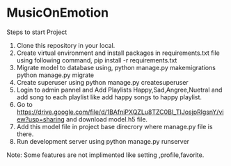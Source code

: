 # MusicOnEmotion
Steps to start Project
1. Clone this repository in your local.
2. Create virtual environment and install packages in requirements.txt file using following command,
   pip install -r requirements.txt
3. Migrate model to database using,
   python manage.py makemigrations
   python manage.py migrate
4. Create superuser using
   python manage.py createsuperuser
5. Login to admin pannel and Add Playlists Happy,Sad,Angree,Nuetral and add song to each playlist like add happy songs to happy playlist.
6. Go to https://drive.google.com/file/d/1BAfniPXQZLu8TZC0BI_TIJosjpRlgsnY/view?usp=sharing    and download model.h5 file.
7. Add this model file in project base direcrory where manage.py file is there.
8. Run development server using
   python manage.py runserver

Note: Some features are not implimented like setting ,profile,favorite.
   
